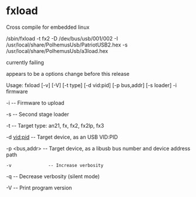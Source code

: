 # fxload

Cross compile for embedded linux

/sbin/fxload -t fx2 -D /dev/bus/usb/001/002 -I /usr/local/share/PolhemusUsb/PatriotUSB2.hex -s /usr/local/share/PolhemusUsb/a3load.hex

currently failing

appears to be a options change before this release

Usage: fxload [-v] [-V] [-t type] [-d vid:pid] [-p bus,addr] [-s loader] -i firmware

  -i <path>       -- Firmware to upload
  
  -s <path>       -- Second stage loader
  
  -t <type>       -- Target type: an21, fx, fx2, fx2lp, fx3
  
  -d <vid:pid>    -- Target device, as an USB VID:PID
  
  -p <bus,addr>   -- Target device, as a libusb bus number and device address path
  
    -v              -- Increase verbosity

  -q              -- Decrease verbosity (silent mode)
  
  -V              -- Print program version
